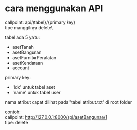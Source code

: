 # cara menggunakan API

callpoint: api/{tabel}/{primary key}\
tipe manggilnya delete\

tabel ada 5 yaitu:
- asetTanah
- asetBangunan
- asetFurniturPeralatan
- asetKendaraan
- account

primary key:
- 'Idx' untuk tabel aset
- 'name' untuk tabel user

nama atribut dapat dilihat pada "tabel atribut.txt" di root folder

contoh:\
callpoint: http://127.0.0.1:8000/api/asetBangunan/1 \
tipe: delete